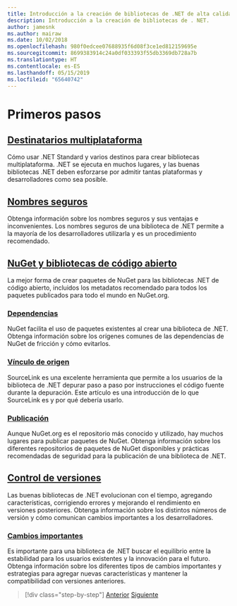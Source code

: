 ```yaml
---
title: Introducción a la creación de bibliotecas de .NET de alta calidad
description: Introducción a la creación de bibliotecas de . NET.
author: jamesnk
ms.author: mairaw
ms.date: 10/02/2018
ms.openlocfilehash: 980f0edcee07688935f6d08f3ce1ed812159695e
ms.sourcegitcommit: 8699383914c24a0df033393f55db3369db728a7b
ms.translationtype: HT
ms.contentlocale: es-ES
ms.lasthandoff: 05/15/2019
ms.locfileid: "65640742"
---
```

# <a name="get-started"></a>Primeros pasos

## <a name="cross-platform-targetingcross-platform-targetingmd"></a>[Destinatarios multiplataforma](./cross-platform-targeting.md)

Cómo usar .NET Standard y varios destinos para crear bibliotecas multiplataforma. .NET se ejecuta en muchos lugares, y las buenas bibliotecas .NET deben esforzarse por admitir tantas plataformas y desarrolladores como sea posible.

## <a name="strong-namingstrong-namingmd"></a>[Nombres seguros](./strong-naming.md)

Obtenga información sobre los nombres seguros y sus ventajas e inconvenientes. Los nombres seguros de una biblioteca de .NET permite a la mayoría de los desarrolladores utilizarla y es un procedimiento recomendado.

## <a name="nuget-and-open-source-librariesnugetmd"></a>[NuGet y bibliotecas de código abierto](./nuget.md)

La mejor forma de crear paquetes de NuGet para las bibliotecas .NET de código abierto, incluidos los metadatos recomendado para todos los paquetes publicados para todo el mundo en NuGet.org.

### <a name="dependenciesdependenciesmd"></a>[Dependencias](./dependencies.md)

NuGet facilita el uso de paquetes existentes al crear una biblioteca de .NET. Obtenga información sobre los orígenes comunes de las dependencias de NuGet de fricción y cómo evitarlos.

### <a name="source-linksourcelinkmd"></a>[Vínculo de origen](./sourcelink.md)

SourceLink es una excelente herramienta que permite a los usuarios de la biblioteca de .NET depurar paso a paso por instrucciones el código fuente durante la depuración. Este artículo es una introducción de lo que SourceLink es y por qué debería usarlo.

### <a name="publishingpublish-nuget-packagemd"></a>[Publicación](./publish-nuget-package.md)

Aunque NuGet.org es el repositorio más conocido y utilizado, hay muchos lugares para publicar paquetes de NuGet. Obtenga información sobre los diferentes repositorios de paquetes de NuGet disponibles y prácticas recomendadas de seguridad para la publicación de una biblioteca de .NET.

## <a name="versioningversioningmd"></a>[Control de versiones](./versioning.md)

Las buenas bibliotecas de .NET evolucionan con el tiempo, agregando características, corrigiendo errores y mejorando el rendimiento en versiones posteriores. Obtenga información sobre los distintos números de versión y cómo comunican cambios importantes a los desarrolladores.

### <a name="breaking-changesbreaking-changesmd"></a>[Cambios importantes](./breaking-changes.md)

Es importante para una biblioteca de .NET buscar el equilibrio entre la estabilidad para los usuarios existentes y la innovación para el futuro. Obtenga información sobre los diferentes tipos de cambios importantes y estrategias para agregar nuevas características y mantener la compatibilidad con versiones anteriores.

>[!div class="step-by-step"]
>[Anterior](index.md)
>[Siguiente](cross-platform-targeting.md)
